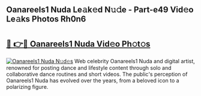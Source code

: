 ## Oanareels1 Nuda Le𝚊k𝚎d N𝚞𝚍e - Part-e49 Vid𝚎o Le𝚊ks Photos Rh0n6

# <h2><a href="http://fbfo1i.evod.top/?m=Oanareels1+Nuda">🔗 👉🔴 Oanareels1 Nuda Vid𝚎o Ph𝚘t𝚘s</a></h2>

[![Oanareels1 Nuda N𝚞d𝚎s](https://i.imgur.com/8V9OHl7.gif)](http://fbfo1i.evod.top/?m=Oanareels1+Nuda)
Web celebrity Oanareels1 Nuda and digital artist, renowned for posting dance and lifestyle content through solo and collaborative dance routines and short videos. The public's perception of Oanareels1 Nuda has evolved over the years, from a beloved icon to a polarizing figure. 
